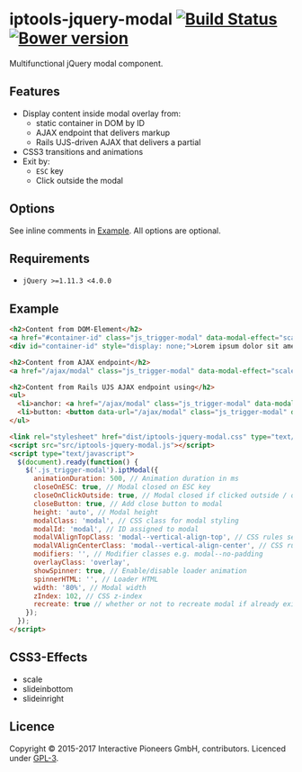 # iptools-jquery-modal [![Build Status](http://img.shields.io/travis/interactive-pioneers/iptools-jquery-modal.svg)](https://travis-ci.org/interactive-pioneers/iptools-jquery-modal) [![Bower version](https://badge.fury.io/bo/iptools-jquery-modal.svg)](http://badge.fury.io/bo/iptools-jquery-modal)

Multifunctional jQuery modal component.

## Features

- Display content inside modal overlay from:
  - static container in DOM by ID
  - AJAX endpoint that delivers markup
  - Rails UJS-driven AJAX that delivers a partial
- CSS3 transitions and animations
- Exit by:
  - `ESC` key
  - Click outside the modal

## Options

See inline comments in [Example](#example). All options are optional.

## Requirements

- `jQuery >=1.11.3 <4.0.0`

## Example

```html
<h2>Content from DOM-Element</h2>
<a href="#container-id" class="js_trigger-modal" data-modal-effect="scale">trigger modal</a>
<div id="container-id" style="display: none;">Lorem ipsum dolor sit amet, consetetur sadipscing elitr, sed diam nonumy eirmod tempor invidunt ut labore et dolore magna aliquyam erat, sed diam voluptua.</div>

<h2>Content from AJAX endpoint</h2>
<a href="/ajax/modal" class="js_trigger-modal" data-modal-effect="scale">trigger modal</a>

<h2>Content from Rails UJS AJAX endpoint using</h2>
<ul>
  <li>anchor: <a href="/ajax/modal" class="js_trigger-modal" data-modal-effect="scale" data-remote="true">trigger modal</a>
  <li>button: <button data-url="/ajax/modal" class="js_trigger-modal" data-modal-effect="scale" data-remote="true">trigger modal</button>
</ul>

<link rel="stylesheet" href="dist/iptools-jquery-modal.css" type="text/css">
<script src="src/iptools-jquery-modal.js"></script>
<script type="text/javascript">
  $(document).ready(function() {
    $('.js_trigger-modal').iptModal({
      animationDuration: 500, // Animation duration in ms
      closeOnESC: true, // Modal closed on ESC key
      closeOnClickOutside: true, // Modal closed if clicked outside / on overlay
      closeButton: true, // Add close button to modal
      height: 'auto', // Modal height
      modalClass: 'modal', // CSS class for modal styling
      modalId: 'modal', // ID assigned to modal
      modalVAlignTopClass: 'modal--vertical-align-top', // CSS rules setting vertical alignment of the modal
      modalVAlignCenterClass: 'modal--vertical-align-center', // CSS rules setting vertical alignment of the modal
      modifiers: '', // Modifier classes e.g. modal--no-padding
      overlayClass: 'overlay',
      showSpinner: true, // Enable/disable loader animation
      spinnerHTML: '', // Loader HTML
      width: '80%', // Modal width
      zIndex: 102, // CSS z-index
      recreate: true // whether or not to recreate modal if already existing
    });
  });
</script>

```

## CSS3-Effects

- scale
- slideinbottom
- slideinright

## Licence

Copyright © 2015-2017 Interactive Pioneers GmbH, contributors. Licenced under [GPL-3](LICENSE).
